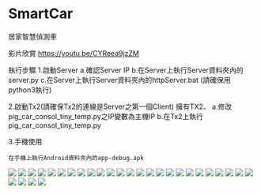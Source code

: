 # SmartCar
居家智慧偵測車

影片欣賞
https://youtu.be/CYReea9jzZM 

執行步驟
1.啟動Server
	a.確認Server IP
	b.在Server上執行Server資料夾內的server.py
	c.在Server上執行Server資料夾內的httpServer.bat
	(請確保用python3執行)
	
2.啟動Tx2(請確保Tx2的連線是Server之第一個Client)
	擁有TX2、
	a.修改pig_car_consol_tiny_temp.py之IP變數為主機IP
	b.在Tx2上執行pig_car_consol_tiny_temp.py
	
	
3.手機使用
	
	在手機上執行Android資料夾內的app-debug.apk
	

<img src="https://github.com/a84959947mp45/SmartCar/blob/master/img/1.PNG" >
<img src="https://github.com/a84959947mp45/SmartCar/blob/master/img/2.PNG" >
<img src="https://github.com/a84959947mp45/SmartCar/blob/master/img/3.PNG" >
<img src="https://github.com/a84959947mp45/SmartCar/blob/master/img/4.PNG" >
<img src="https://github.com/a84959947mp45/SmartCar/blob/master/img/5.PNG" >
<img src="https://github.com/a84959947mp45/SmartCar/blob/master/img/6.PNG" >
<img src="https://github.com/a84959947mp45/SmartCar/blob/master/img/7.PNG" >
<img src="https://github.com/a84959947mp45/SmartCar/blob/master/img/8.PNG" >
<img src="https://github.com/a84959947mp45/SmartCar/blob/master/img/9.PNG" >
<img src="https://github.com/a84959947mp45/SmartCar/blob/master/img/10.PNG" >
<img src="https://github.com/a84959947mp45/SmartCar/blob/master/img/11.PNG" >
<img src="https://github.com/a84959947mp45/SmartCar/blob/master/img/12.PNG" >
<img src="https://github.com/a84959947mp45/SmartCar/blob/master/img/13.PNG" >
<img src="https://github.com/a84959947mp45/SmartCar/blob/master/img/14.PNG" >
<img src="https://github.com/a84959947mp45/SmartCar/blob/master/img/15.PNG" >
<img src="https://github.com/a84959947mp45/SmartCar/blob/master/img/16.PNG" >
<img src="https://github.com/a84959947mp45/SmartCar/blob/master/img/17.PNG" >
<img src="https://github.com/a84959947mp45/SmartCar/blob/master/img/18.PNG" >
<img src="https://github.com/a84959947mp45/SmartCar/blob/master/img/19.PNG" >
<img src="https://github.com/a84959947mp45/SmartCar/blob/master/img/20.PNG" >
<img src="https://github.com/a84959947mp45/SmartCar/blob/master/img/21.PNG" >
<img src="https://github.com/a84959947mp45/SmartCar/blob/master/img/22.PNG" >
<img src="https://github.com/a84959947mp45/SmartCar/blob/master/img/23.PNG" >
<img src="https://github.com/a84959947mp45/SmartCar/blob/master/img/24.PNG" >
<img src="https://github.com/a84959947mp45/SmartCar/blob/master/img/25.PNG" >
<img src="https://github.com/a84959947mp45/SmartCar/blob/master/img/26.PNG" >
<img src="https://github.com/a84959947mp45/SmartCar/blob/master/img/27.PNG" >
<img src="https://github.com/a84959947mp45/SmartCar/blob/master/img/28.PNG" >
<img src="https://github.com/a84959947mp45/SmartCar/blob/master/img/29.PNG" >
